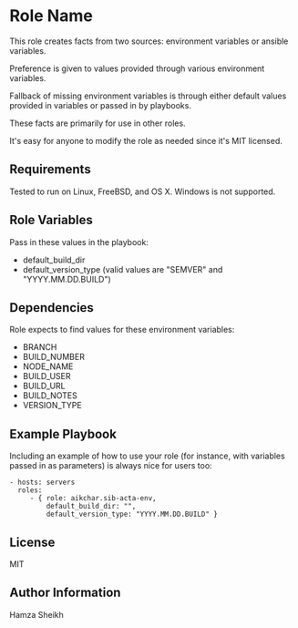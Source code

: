 Role Name
=========

This role creates facts from two sources: environment variables or ansible variables.

Preference is given to values provided through various environment variables.

Fallback of missing environment variables is through either default values
provided in variables or passed in by playbooks.

These facts are primarily for use in other roles.

It's easy for anyone to modify the role as needed since it's MIT licensed.

Requirements
------------

Tested to run on Linux, FreeBSD, and OS X. Windows is not supported.

Role Variables
--------------

Pass in these values in the playbook:

* default_build_dir
* default_version_type (valid values are "SEMVER" and "YYYY.MM.DD.BUILD")


Dependencies
------------

Role expects to find values for these environment variables:

* BRANCH
* BUILD_NUMBER
* NODE_NAME
* BUILD_USER
* BUILD_URL
* BUILD_NOTES
* VERSION_TYPE

Example Playbook
----------------

Including an example of how to use your role (for instance, with variables passed in as parameters) is always nice for users too:

    - hosts: servers
      roles:
         - { role: aikchar.sib-acta-env,
             default_build_dir: "",
             default_version_type: "YYYY.MM.DD.BUILD" }

License
-------

MIT

Author Information
------------------

Hamza Sheikh
